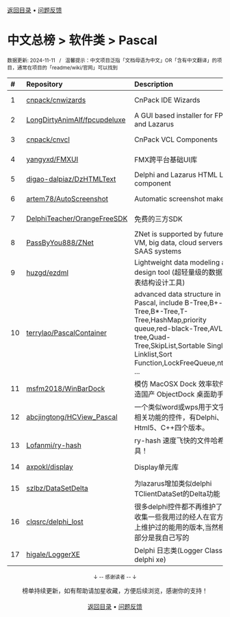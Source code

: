<a href="https://gitee.com/GrowingGit/GitHub-Chinese-Top-Charts#github中文排行榜">返回目录</a> • <a href="/content/docs/feedback.md">问题反馈</a>

# 中文总榜 > 软件类 > Pascal
<sub>数据更新: 2024-11-11&nbsp;&nbsp;&nbsp;/&nbsp;&nbsp;&nbsp;温馨提示：中文项目泛指「文档母语为中文」OR「含有中文翻译」的项目，通常在项目的「readme/wiki/官网」可以找到</sub>

|#|Repository|Description|Stars|Updated|
|:-|:-|:-|:-|:-|
|1|[cnpack/cnwizards](https://github.com/cnpack/cnwizards)|CnPack IDE Wizards|577|2024-11-10|
|2|[LongDirtyAnimAlf/fpcupdeluxe](https://github.com/LongDirtyAnimAlf/fpcupdeluxe)|A GUI based installer for FPC and Lazarus|503|2024-11-10|
|3|[cnpack/cnvcl](https://github.com/cnpack/cnvcl)|CnPack VCL Components|342|2024-11-09|
|4|[yangyxd/FMXUI](https://github.com/yangyxd/FMXUI)|FMX跨平台基础UI库|263|2024-09-21|
|5|[digao-dalpiaz/DzHTMLText](https://github.com/digao-dalpiaz/DzHTMLText)|Delphi and Lazarus HTML Label component|190|2024-11-01|
|6|[artem78/AutoScreenshot](https://github.com/artem78/AutoScreenshot)|Automatic screenshot maker|134|2024-11-03|
|7|[DelphiTeacher/OrangeFreeSDK](https://github.com/DelphiTeacher/OrangeFreeSDK)|免费的三方SDK|57|2024-06-21|
|8|[PassByYou888/ZNet](https://github.com/PassByYou888/ZNet)|ZNet is supported by future P2P VM, big data, cloud servers, and SAAS systems|53|2024-09-23|
|9|[huzgd/ezdml](https://github.com/huzgd/ezdml)|Lightweight data modeling and design tool (超轻量级的数据建模表结构设计工具)|52|2024-09-28|
|10|[terrylao/PascalContainer](https://github.com/terrylao/PascalContainer)|advanced data structure in Pascal, include  B-Tree,B+-Tree,B*-Tree,T-Tree,HashMap,priority queue,red-black-Tree,AVL-tree,Quad-Tree,SkipList,Sortable Single Linklist,Sort Function,LockFreeQueue,nth_ele ...|38|2024-06-25|
|11|[msfm2018/WinBarDock](https://github.com/msfm2018/WinBarDock)|模仿 MacOSX Dock 效率软件   打造国产 ObjectDock 桌面助手|20|2024-10-31|
|12|[abcjingtong/HCView_Pascal](https://github.com/abcjingtong/HCView_Pascal)|一个类似word或wps用于文字排版相关功能的控件，有Delphi、C#、Html5、C++四个版本。|8|2024-10-27|
|13|[Lofanmi/ry-hash](https://github.com/Lofanmi/ry-hash)|ry-hash 速度飞快的文件哈希工具！|6|2024-10-19|
|14|[axpokl/display](https://github.com/axpokl/display)|Display单元库|5|2024-06-28|
|15|[szlbz/DataSetDelta](https://github.com/szlbz/DataSetDelta)|为lazarus增加类似delphi TClientDataSet的Delta功能|4|2024-10-25|
|16|[clqsrc/delphi_lost](https://github.com/clqsrc/delphi_lost)|很多delphi控件都不再维护了,这里收集一些我用过的经人在官方版本上维护过的能用的版本,当然相当一部分是我自己写的|3|2024-10-08|
|17|[higale/LoggerXE](https://github.com/higale/LoggerXE)|Delphi 日志类(Logger Class for delphi xe)|2|2024-08-27|

<div align="center">
    <p><sub>↓ -- 感谢读者 -- ↓</sub></p>
    榜单持续更新，如有帮助请加星收藏，方便后续浏览，感谢你的支持！
</div>

<br/>

<div align="center"><a href="https://gitee.com/GrowingGit/GitHub-Chinese-Top-Charts#github中文排行榜">返回目录</a> • <a href="/content/docs/feedback.md">问题反馈</a></div>
